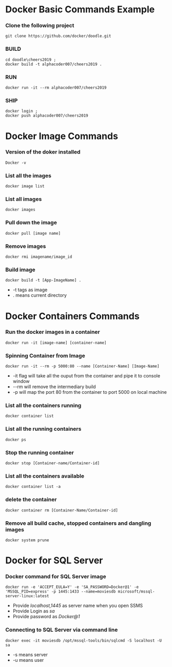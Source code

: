 Docker Basic Commands Example
===================================

### Clone the following project 

	git clone https://github.com/docker/doodle.git

### BUILD 

	cd doodle\cheers2019 ; 
	docker build -t alphacoder007/cheers2019 .

### RUN 

	docker run -it --rm alphacoder007/cheers2019


### SHIP

	docker login ; 
	docker push alphacoder007/cheers2019


Docker Image Commands 
========================

### Version of the doker installed

	Docker -v

### List all the images

	docker image list

### List all images

	docker images

### Pull down the image

	docker pull [image name] 

### Remove images

	docker rmi imagename/image_id 

### Build image

	docker build -t [App-ImageName] . 

- -t tags as image
- . means current directory

Docker Containers Commands 
===========================

### Run the docker images in a container

	docker run -it [image-name] [container-name] 

### Spinning Container from Image

	docker run -it --rm -p 5000:80 --name [Container-Name] [Image-Name]

- -it flag will take all the ouput from the container and pipe it to console window
- --rm will remove the intermediary build
- -p will map the port 80 from the container to port 5000 on local machine  

### List all the containers running
	
	docker container list

### List all the running containers

	docker ps

### Stop the running container
	
	docker stop [Container-name/Container-id]
	
### List all the containers available

	docker container list -a

### delete the container 

	docker container rm [Container-Name/Container-id]

### Remove all build cache, stopped containers and dangling images 

	docker system prune

Docker for SQL Server 
=====================================

### Docker command for SQL Server image 

	docker run -e 'ACCEPT_EULA=Y' -e 'SA_PASSWORD=Docker@1' -e 'MSSQL_PID=express' -p 1445:1433 --name=moviesdb microsoft/mssql-server-linux:latest

- Provide _localhost,1445_ as server name when you open SSMS
- Provide Login as _sa_
- Provide password as  _Docker@1_

### Connecting to SQL Server via command line

	docker exec -it moviesdb /opt/mssql-tools/bin/sqlcmd -S localhost -U sa

- -s means server
- -u means user







 